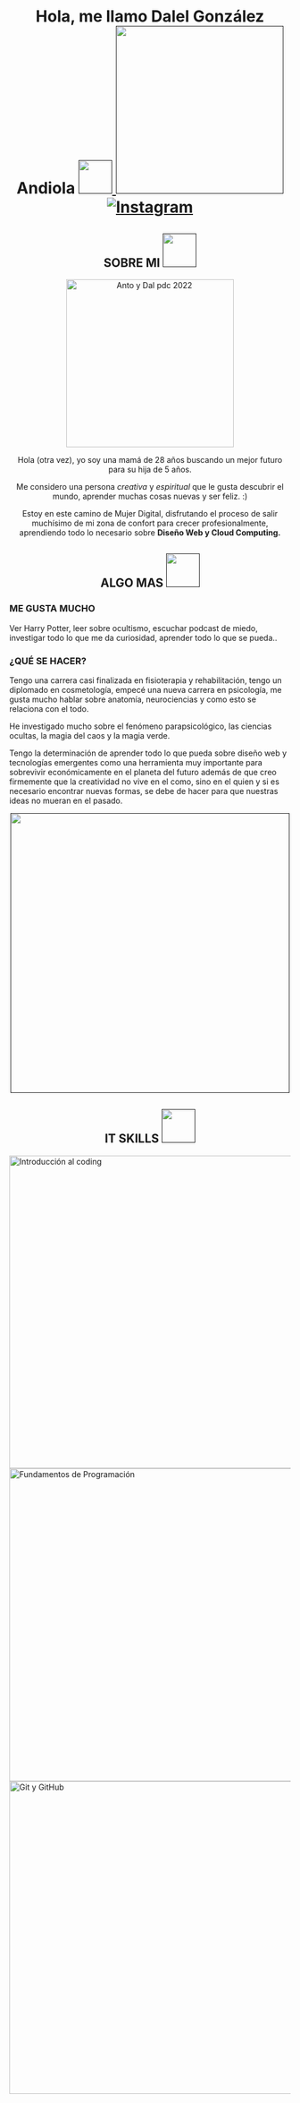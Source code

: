 <h1 align="center">
 Hola, me llamo Dalel González Andiola
<a href="">
		<img src="https://media.giphy.com/media/v1.Y2lkPTc5MGI3NjExbjMwbXNnYnJ4NDd3dnlpZ3ppdDdmbWthbjJmdWZqaHphMmdta2I3ZCZlcD12MV9pbnRlcm5hbF9naWZfYnlfaWQmY3Q9cw/MbypdJtVHDf1fCwvO1/giphy.gif" width="60" />
	</a>
  <a  href="">
		<img src="https://media.giphy.com/media/v1.Y2lkPTc5MGI3NjExcDRlOXpsYzBnN2E3Mmk4N3B1dHJ1N3lodThuenlneG05eDZjeGl4bSZlcD12MV9pbnRlcm5hbF9naWZfYnlfaWQmY3Q9cw/cNTobeyDPsv9xUeAOR/giphy.gif" width="300" />
	</a>
<div align=center style="display:flex; justify-content: space-around">
<a href="https://www.instagram.com/dalel_andiola?igsh=MXBrM2Rkc3d3NTY3MA%3D%3D&utm_source=qr"><img alt="Instagram" src="https://img.shields.io/static/v1?style=for-the-badge&message=Instagram&color=C837AC&logo=Instagram&logoColor=FFFFFF&label=" /></a>
</div>
</h1>



<h2 align="center">
SOBRE MI
<a href="">
		<img src="https://media.giphy.com/media/v1.Y2lkPTc5MGI3NjExbjMwbXNnYnJ4NDd3dnlpZ3ppdDdmbWthbjJmdWZqaHphMmdta2I3ZCZlcD12MV9pbnRlcm5hbF9naWZfYnlfaWQmY3Q9cw/MbypdJtVHDf1fCwvO1/giphy.gif" width="60" />
</a>
</h2>


<div align="center">
<a data-flickr-embed="true" href="https://www.flickr.com/photos/200529780@N08/53650456919/in/dateposted-public/" title="Anto y Dal pdc 2022"><img src="https://live.staticflickr.com/65535/53650456919_77cfc70fe9_b.jpg" width="300" alt="Anto y Dal pdc 2022"/></a>

<p> Hola (otra vez), yo soy una mamá de 28 años buscando un mejor futuro para su hija de 5 años. </p>
<p>Me considero una persona <em>creativa</em> y <em>espiritual</em> que le gusta descubrir el mundo, aprender muchas cosas nuevas y ser feliz. :)</p>  
<p>Estoy en este camino de Mujer Digital, disfrutando el proceso de salir muchísimo de mi zona de confort para crecer profesionalmente, aprendiendo todo lo necesario sobre <strong> Diseño Web y Cloud Computing. </strong> </p>
</div>

<h2 align="center">
ALGO MAS
<a href="">
		<img src="https://media.giphy.com/media/v1.Y2lkPTc5MGI3NjExbjMwbXNnYnJ4NDd3dnlpZ3ppdDdmbWthbjJmdWZqaHphMmdta2I3ZCZlcD12MV9pbnRlcm5hbF9naWZfYnlfaWQmY3Q9cw/MbypdJtVHDf1fCwvO1/giphy.gif" width="60" />
</a>
</h2>

<h3>
  ME GUSTA MUCHO
</h3>
<p>
  Ver Harry Potter, leer sobre ocultismo, escuchar podcast de miedo, investigar todo lo que me da curiosidad, aprender todo lo que se pueda..
</p>

<h3>
  ¿QUÉ SE HACER?
</h3>
<p>
  Tengo una carrera casi finalizada en fisioterapia y rehabilitación, tengo un diplomado en cosmetología, empecé una nueva carrera en psicología, me gusta mucho hablar sobre anatomía, neurociencias y como esto se relaciona con el todo.
 </p>
<p> 
  He investigado mucho sobre el fenómeno parapsicológico, las ciencias ocultas, la magia del caos y la magia verde. 
</p>
<p>
  Tengo la determinación de aprender todo lo que pueda sobre diseño web y tecnologías emergentes como una herramienta muy importante para sobrevivir económicamente en el planeta del futuro además de que creo firmemente que la creatividad no vive en el como, sino en el quien y si es necesario encontrar nuevas formas, se debe de hacer para que nuestras ideas no mueran en el pasado.
  
</p>

<div align="center">
<a href="">
		<img src="https://media.giphy.com/media/v1.Y2lkPTc5MGI3NjExd2Z3YWU0azRhaHo0eDc5eTFseHNoajR2OWcyZ2todWcwcTEwMG9wNyZlcD12MV9pbnRlcm5hbF9naWZfYnlfaWQmY3Q9Zw/3ohhwnYDRVsRxa9yx2/giphy.gif" width="500" />
	</a>
</div>

<h2 align="center">
IT SKILLS
<a href="">
		<img src="https://media.giphy.com/media/v1.Y2lkPTc5MGI3NjExbjMwbXNnYnJ4NDd3dnlpZ3ppdDdmbWthbjJmdWZqaHphMmdta2I3ZCZlcD12MV9pbnRlcm5hbF9naWZfYnlfaWQmY3Q9cw/MbypdJtVHDf1fCwvO1/giphy.gif" width="60" />
</a>
</h2>

<a data-flickr-embed="true" href="https://www.flickr.com/photos/200529780@N08/53650534584/in/dateposted-public/" title="Introducción al coding"><img src="https://live.staticflickr.com/65535/53650534584_22222fe3b7_c.jpg" width="722" height="559" alt="Introducción al coding"/></a>
<a data-flickr-embed="true" href="https://www.flickr.com/photos/200529780@N08/53649311757/in/dateposted-public/" title="Fundamentos de Programación"><img src="https://live.staticflickr.com/65535/53649311757_61046d8d52_c.jpg" width="752" height="559" alt="Fundamentos de Programación"/>
<a data-flickr-embed="true" href="https://www.flickr.com/photos/200529780@N08/53649311752/in/dateposted-public/" title="Git y GitHub"><img src="https://live.staticflickr.com/65535/53649311752_f98823decb_c.jpg" width="752" height="559" alt="Git y GitHub"/></a>
